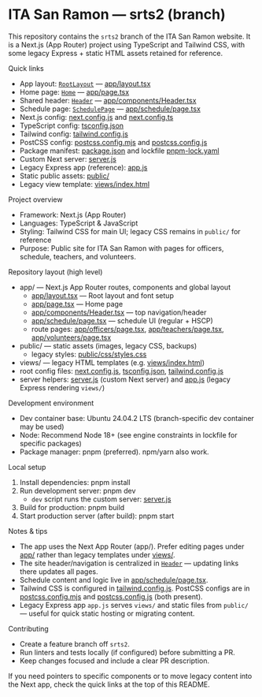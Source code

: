 # ITA San Ramon — srts2 (branch)

This repository contains the `srts2` branch of the ITA San Ramon website. It is a Next.js (App Router) project using TypeScript and Tailwind CSS, with some legacy Express + static HTML assets retained for reference.

Quick links
- App layout: [`RootLayout`](app/layout.tsx) — [app/layout.tsx](app/layout.tsx)
- Home page: [`Home`](app/page.tsx) — [app/page.tsx](app/page.tsx)
- Shared header: [`Header`](app/components/Header.tsx) — [app/components/Header.tsx](app/components/Header.tsx)
- Schedule page: [`SchedulePage`](app/schedule/page.tsx) — [app/schedule/page.tsx](app/schedule/page.tsx)
- Next.js config: [next.config.js](next.config.js) and [next.config.ts](next.config.ts)
- TypeScript config: [tsconfig.json](tsconfig.json)
- Tailwind config: [tailwind.config.js](tailwind.config.js)
- PostCSS config: [postcss.config.mjs](postcss.config.mjs) and [postcss.config.js](postcss.config.js)
- Package manifest: [package.json](package.json) and lockfile [pnpm-lock.yaml](pnpm-lock.yaml)
- Custom Next server: [server.js](server.js)
- Legacy Express app (reference): [app.js](app.js)
- Static public assets: [public/](public/)
- Legacy view template: [views/index.html](views/index.html)

Project overview
- Framework: Next.js (App Router)
- Languages: TypeScript & JavaScript
- Styling: Tailwind CSS for main UI; legacy CSS remains in `public/` for reference
- Purpose: Public site for ITA San Ramon with pages for officers, schedule, teachers, and volunteers.

Repository layout (high level)
- app/ — Next.js App Router routes, components and global layout
  - [app/layout.tsx](app/layout.tsx) — Root layout and font setup
  - [app/page.tsx](app/page.tsx) — Home page
  - [app/components/Header.tsx](app/components/Header.tsx) — top navigation/header
  - [app/schedule/page.tsx](app/schedule/page.tsx) — schedule UI (regular + HSCP)
  - route pages: [app/officers/page.tsx](app/officers/page.tsx), [app/teachers/page.tsx](app/teachers/page.tsx), [app/volunteers/page.tsx](app/volunteers/page.tsx)
- public/ — static assets (images, legacy CSS, backups)
  - legacy styles: [public/css/styles.css](public/css/styles.css)
- views/ — legacy HTML templates (e.g. [views/index.html](views/index.html))
- root config files: [next.config.js](next.config.js), [tsconfig.json](tsconfig.json), [tailwind.config.js](tailwind.config.js)
- server helpers: [server.js](server.js) (custom Next server) and [app.js](app.js) (legacy Express rendering `views/`)

Development environment
- Dev container base: Ubuntu 24.04.2 LTS (branch-specific dev container may be used)
- Node: Recommend Node 18+ (see engine constraints in lockfile for specific packages)
- Package manager: pnpm (preferred). npm/yarn also work.

Local setup
1. Install dependencies:
   pnpm install
2. Run development server:
   pnpm dev
   - `dev` script runs the custom server: [server.js](server.js)
3. Build for production:
   pnpm build
4. Start production server (after build):
   pnpm start

Notes & tips
- The app uses the Next App Router (app/). Prefer editing pages under [app/](app/) rather than legacy templates under [views/](views/).
- The site header/navigation is centralized in [`Header`](app/components/Header.tsx) — updating links there updates all pages.
- Schedule content and logic live in [app/schedule/page.tsx](app/schedule/page.tsx).
- Tailwind CSS is configured in [tailwind.config.js](tailwind.config.js). PostCSS configs are in [postcss.config.mjs](postcss.config.mjs) and [postcss.config.js](postcss.config.js) (both present).
- Legacy Express app `app.js` serves `views/` and static files from `public/` — useful for quick static hosting or migrating content.

Contributing
- Create a feature branch off `srts2`.
- Run linters and tests locally (if configured) before submitting a PR.
- Keep changes focused and include a clear PR description.

If you need pointers to specific components or to move legacy content into the Next app, check the quick links at the top of this README.
